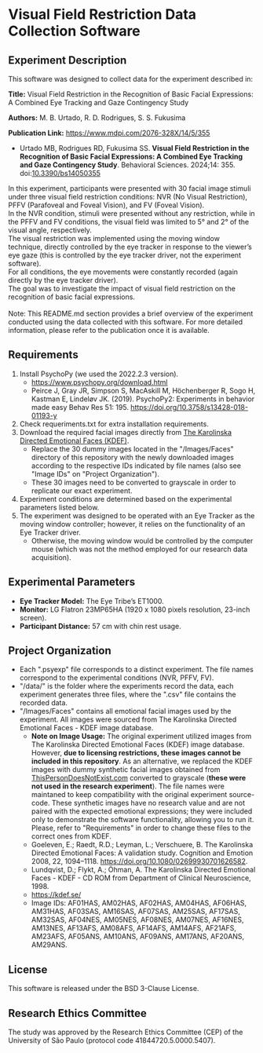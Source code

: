# Visual Field Restriction Data Collection Software

## Experiment Description

This software was designed to collect data for the experiment described in:

**Title:** Visual Field Restriction in the Recognition of Basic Facial Expressions: A Combined Eye Tracking and Gaze Contingency Study

**Authors:** M. B. Urtado, R. D. Rodrigues, S. S. Fukusima

**Publication Link:** https://www.mdpi.com/2076-328X/14/5/355 <br>

- Urtado MB, Rodrigues RD, Fukusima SS. **Visual Field Restriction in the Recognition of Basic Facial Expressions: A Combined Eye Tracking and Gaze Contingency Study**. Behavioral Sciences. 2024;14: 355. doi:[10.3390/bs14050355](https://doi.org/10.3390/bs14050355)

In this experiment, participants were presented with 30 facial image stimuli under three visual field restriction conditions: NVR (No Visual Restriction), PFFV (Parafoveal and Foveal Vision), and FV (Foveal Vision).<br>
In the NVR condition, stimuli were presented without any restriction, while in the PFFV and FV conditions, the visual field was limited to 5° and 2° of the visual angle, respectively.<br>
The visual restriction was implemented using the moving window technique, directly controlled by the eye tracker in response to the viewer’s eye gaze (this is controlled by the eye tracker driver, not the experiment software).<br>
For all conditions, the eye movements were constantly recorded (again directly by the eye tracker driver).<br>
The goal was to investigate the impact of visual field restriction on the recognition of basic facial expressions.<br>
<br>
Note: This README.md section provides a brief overview of the experiment conducted using the data collected with this software. For more detailed information, please refer to the publication once it is available.

## Requirements

1. Install PsychoPy (we used the 2022.2.3 version).
   - https://www.psychopy.org/download.html
   - Peirce J, Gray JR, Simpson S, MacAskill M, Höchenberger R, Sogo H, Kastman E, Lindeløv JK. (2019). PsychoPy2: Experiments in behavior made easy Behav Res 51: 195. https://doi.org/10.3758/s13428-018-01193-y
2. Check requeriments.txt for extra installation requirements.
3. Download the required facial images directly from [The Karolinska Directed Emotional Faces (KDEF)](https://kdef.se/).
   - Replace the 30 dummy images located in the "/Images/Faces" directory of this repository with the newly downloaded images according to the respective IDs indicated by file names (also see "Image IDs" on "Project Organization").
   - These 30 images need to be converted to grayscale in order to replicate our exact experiment.
4. Experiment conditions are determined based on the experimental parameters listed below.
5. The experiment was designed to be operated with an Eye Tracker as the moving window controller; however, it relies on the functionality of an Eye Tracker driver.
   - Otherwise, the moving window would be controlled by the computer mouse (which was not the method employed for our research data acquisition).

## Experimental Parameters

- **Eye Tracker Model:** The Eye Tribe’s ET1000.
- **Monitor:** LG Flatron 23MP65HA (1920 x 1080 pixels resolution, 23-inch screen).
- **Participant Distance:** 57 cm with chin rest usage.

## Project Organization

- Each ".psyexp" file corresponds to a distinct experiment. The file names correspond to the experimental conditions (NVR, PFFV, FV).
- "/data/" is the folder where the experiments record the data, each experiment generates three files, where the ".csv" file contains the recorded data.
- "/Images/Faces" contains all emotional facial images used by the experiment. All images were sourced from The Karolinska Directed Emotional Faces - KDEF image database.
  - **Note on Image Usage:** The original experiment utilized images from The Karolinska Directed Emotional Faces (KDEF) image database. However, **due to licensing restrictions, these images cannot be included in this repository**. As an alternative, we replaced the KDEF images with dummy synthetic facial images obtained from [ThisPersonDoesNotExist.com](https://thispersondoesnotexist.com/) converted to grayscale (**these were not used in the research experiment**). The file names were maintaned to keep compatibility with the original experiment source-code. These synthetic images have no research value and are not paired with the expected emotional expressions; they were included only to demonstrate the software functionality, allowing you to run it. Please, refer to "Requirements" in order to change these files to the correct ones from KDEF.
  - Goeleven, E.; Raedt, R.D.; Leyman, L.; Verschuere, B. The Karolinska Directed Emotional Faces: A validation study. Cognition and Emotion 2008, 22, 1094–1118. https://doi.org/10.1080/02699930701626582.
  - Lundqvist, D.; Flykt, A.; Öhman, A. The Karolinska Directed Emotional Faces - KDEF - CD ROM from Department of Clinical Neuroscience, 1998.
  - https://kdef.se/
  - Image IDs: AF01HAS, AM02HAS, AF02HAS, AM04HAS, AF06HAS, AM31HAS, AF03SAS, AM16SAS, AF07SAS, AM25SAS, AF17SAS, AM32SAS, AF04NES, AM05NES, AF08NES, AM07NES, AF16NES, AM13NES, AF13AFS, AM08AFS, AF14AFS, AM14AFS, AF21AFS, AM23AFS, AF05ANS, AM10ANS, AF09ANS, AM17ANS, AF20ANS, AM29ANS.

## License

This software is released under the BSD 3-Clause License.

## Research Ethics Committee

The study was approved by the Research Ethics Committee (CEP) of the University of São Paulo (protocol code 41844720.5.0000.5407). 
